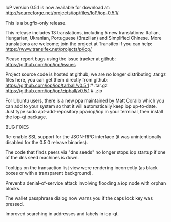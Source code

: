 IoP version 0.5.1 is now available for download at:
http://sourceforge.net/projects/iop/files/IoP/iop-0.5.1/

This is a bugfix-only release.

This release includes 13 translations, including 5 new translations:
Italian, Hungarian, Ukranian, Portuguese (Brazilian) and Simplified Chinese.
More translations are welcome; join the project at Transifex if you can help:
https://www.transifex.net/projects/p/iop/

Please report bugs using the issue tracker at github:
https://github.com/iop/iop/issues

Project source code is hosted at github; we are no longer
distributing .tar.gz files here, you can get them
directly from github:
https://github.com/iop/iop/tarball/v0.5.1  # .tar.gz
https://github.com/iop/iop/zipball/v0.5.1  # .zip

For Ubuntu users, there is a new ppa maintained by Matt Corallo which
you can add to your system so that it will automatically keep
iop up-to-date.  Just type
sudo apt-add-repository ppa:iop/iop
in your terminal, then install the iop-qt package.


BUG FIXES

Re-enable SSL support for the JSON-RPC interface (it was unintentionally
disabled for the 0.5.0 release binaries).

The code that finds peers via "dns seeds" no longer stops iop startup
if one of the dns seed machines is down.

Tooltips on the transaction list view were rendering incorrectly (as black boxes
or with a transparent background).

Prevent a denial-of-service attack involving flooding a iop node with
orphan blocks.

The wallet passphrase dialog now warns you if the caps lock key was pressed.

Improved searching in addresses and labels in iop-qt.
